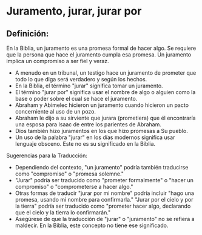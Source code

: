 # Juramento, jurar, jurar por

## Definición: 

En la Biblia, un juramento es una promesa formal de hacer algo. Se requiere que la persona que hace el juramento cumpla esa promesa. Un juramento implica un compromiso a ser fiel y veraz.

* A menudo en un tribunal, un testigo hace un juramento de prometer que todo lo que diga será verdadero y según los hechos.
* En la Biblia, el término "jurar" significa tomar un juramento.
* El término "jurar por" significa usar el nombre de algo o alguien como la base o poder sobre el cual se hace el juramento.
* Abraham y Abimelec hicieron un juramento cuando hicieron un pacto concerniente al uso de un pozo.
* Abraham le dijo a su sirviente que jurara (prometiera) que él encontraría una esposa para Isaac de entre los parientes de Abraham.
* Dios también hizo juramentos en los que hizo promesas a Su pueblo.
* Un uso de la palabra "jurar" en los días modernos significa usar lenguaje obsceno. Este no es su significado en la Biblia.

Sugerencias para la Traducción:

* Dependiendo del contexto, "un juramento" podría también traducirse como "compromiso" o "promesa solemne."
* "Jurar" podría ser traducido como "prometer formalmente" o "hacer un compromiso" o "comprometerse a hacer algo."
* Otras formas de traducir "jurar por mi nombre" podría incluir "hago una promesa, usando mi nombre para confirmarla."  "Jurar por el cielo y por la tierra" podría ser traducido como "prometer hacer algo, declarando que el cielo y la tierra lo confirmarán."
* Asegúrese de que la traducción de "jurar" o "juramento" no se refiera a maldecir. En la Biblia, este concepto no tiene ese significado.

